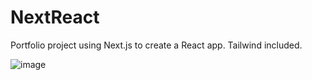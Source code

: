 # NextReact
Portfolio project using Next.js to create a React app. Tailwind included.

![image](https://github.com/user-attachments/assets/87d42ded-694f-493d-8769-e0b7cb52ed54)
